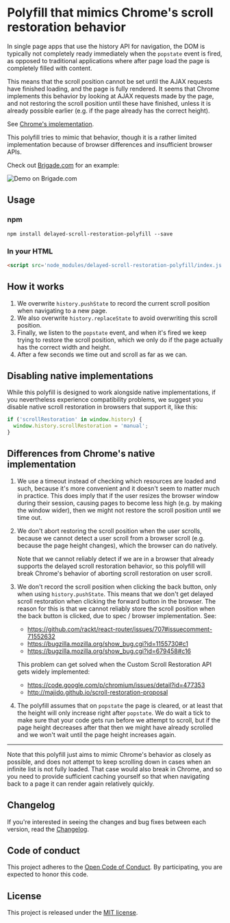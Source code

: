 # Polyfill that mimics Chrome's scroll restoration behavior

In single page apps that use the history API for navigation, the DOM is
typically not completely ready immediately when the `popstate` event is
fired, as opposed to traditional applications where after page load the
page is completely filled with content.

This means that the scroll position cannot be set until the AJAX requests
have finished loading, and the page is fully rendered. It seems that Chrome
implements this behavior by looking at AJAX requests made by the page,
and not restoring the scroll position until these have finished, unless
it is already possible earlier (e.g. if the page already has the correct
height).

See [Chrome's implementation](https://chromium.googlesource.com/chromium/blink/+/5da5b59/Source/core/loader/FrameLoader.cpp#1049).

This polyfill tries to mimic that behavior, though it is a rather limited
implementation because of browser differences and insufficient browser APIs.

Check out [Brigade.com](https://brigade.com) for an example:

![Demo on Brigade.com](https://raw.github.com/brigade/delayed-scroll-restoration-polyfill/master/demo.gif)

## Usage

### npm
```
npm install delayed-scroll-restoration-polyfill --save
```

### In your HTML
```html
<script src='node_modules/delayed-scroll-restoration-polyfill/index.js'></script>
```

## How it works

1. We overwrite `history.pushState` to record the current scroll position
   when navigating to a new page.
2. We also overwrite `history.replaceState` to avoid overwriting this scroll
   position.
3. Finally, we listen to the `popstate` event, and when it's fired we keep
   trying to restore the scroll position, which we only do if the page
   actually  has the correct width and height.
4. After a few seconds we time out and scroll as far as we can.

## Disabling native implementations

While this polyfill is designed to work alongside native implementations, if you
nevertheless experience compatibility problems, we suggest you disable native
scroll restoration in browsers that support it, like this:

```js
if ('scrollRestoration' in window.history) {
  window.history.scrollRestoration = 'manual';
}
```

## Differences from Chrome's native implementation

1. We use a timeout instead of checking which resources are loaded and such,
   because it's more convenient and it doesn't seem to matter much in practice.
   This does imply that if the user resizes the browser window during their
   session, causing pages to become less high (e.g. by making the window wider),
   then we might not restore the scroll position until we time out.

2. We don't abort restoring the scroll position when the user scrolls,
   because we cannot detect a user scroll from a browser scroll (e.g. because
   the page height changes), which the browser can do natively.

   Note that we cannot reliably detect if we are in a browser that already
   supports the delayed scroll restoration behavior, so this polyfill will
   break Chrome's behavior of aborting scroll restoration on user scroll.

3. We don't record the scroll position when clicking the back button, only
   when using `history.pushState`. This means that we don't get delayed scroll
   restoration when clicking the forward button in the browser. The reason for
   this is that we cannot reliably store the scroll position when the back
   button is clicked, due to spec / browser implementation. See:
   - https://github.com/rackt/react-router/issues/707#issuecomment-71552632
   - https://bugzilla.mozilla.org/show_bug.cgi?id=1155730#c1
   - https://bugzilla.mozilla.org/show_bug.cgi?id=679458#c16

   This problem can get solved when the Custom Scroll Restoration API gets
   widely implemented:
   - https://code.google.com/p/chromium/issues/detail?id=477353
   - http://majido.github.io/scroll-restoration-proposal

4. The polyfill assumes that on `popstate` the page is cleared, or at least
   that the height will only increase right after `popstate`. We do wait a tick
   to make sure that your code gets run before we attempt to scroll, but if the
   page height decreases after that then we might have already scrolled and we
   won't wait until the page height increases again.

* * *

Note that this polyfill just aims to mimic Chrome's behavior as closely
as possible, and does not attempt to keep scrolling down in cases when an
infinite list is not fully loaded. That case would also break in Chrome,
and so you need to provide sufficient caching yourself so that when
navigating back to a page it can render again relatively quickly.

## Changelog

If you're interested in seeing the changes and bug fixes between each version,
read the [Changelog](CHANGELOG.md).

## Code of conduct

This project adheres to the [Open Code of Conduct][code-of-conduct]. By
participating, you are expected to honor this code.

[code-of-conduct]: https://github.com/brigade/code-of-conduct

## License

This project is released under the [MIT license](MIT-LICENSE).
